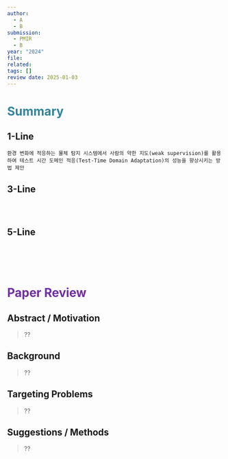 ```yaml
---
author:
  - A
  - B
submission:
  - PMIR
  - B
year: "2024"
file: 
related: 
tags: []
review date: 2025-01-03
---
```

# <font color="#31859b">Summary</font>

## 1-Line

```
환경 변화에 적응하는 물체 탐지 시스템에서 사람의 약한 지도(weak supervision)를 활용하여 테스트 시간 도메인 적응(Test-Time Domain Adaptation)의 성능을 향상시키는 방법 제안
```
## 3-Line

```

```

```

```

```

```
## 5-Line

```

```

```

```

```

```

```

```

```

```


# <font color="#7030a0">Paper Review</font>

## Abstract / Motivation

> ??

## Background

> ??

## Targeting Problems

> ??

## Suggestions / Methods

> ??


